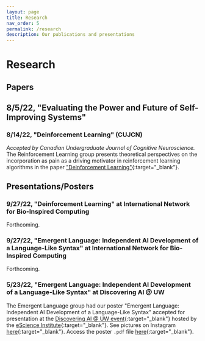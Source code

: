 ```yaml
---
layout: page
title: Research
nav_order: 5
permalink: /research
description: Our publications and presentations
---
```


# Research

## Papers

## 8/5/22, "Evaluating the Power and Future of Self-Improving Systems"

### 8/14/22, "Deinforcement Learning" (CUJCN)
*Accepted by Canadian Undergraduate Journal of Cognitive Neuroscience.* The Reinforcement Learning group presents theoretical perspectives on the incorporation as pain as a driving motivator in reinforcement learning algorithms in the paper ["Deinforcement Learning"](https://interactive-intelligence.github.io/files/Deinforcement_Learning_V2.pdf){:target="_blank"}.

## Presentations/Posters

### 9/27/22, "Deinforcement Learning" at International Network for Bio-Inspired Computing
Forthcoming.

### 9/27/22, "Emergent Language: Independent AI Development of a Language-Like Syntax" at International Network for Bio-Inspired Computing
Forthcoming.

### 5/23/22, "Emergent Language: Independent AI Development of a Language-Like Syntax" at Discovering AI @ UW
The Emergent Language group had our poster "Emergent Language: Independent AI Development of a Language-Like Syntax" accepted for presentation at the [Discovering AI @ UW event](https://escience.washington.edu/events/discovering-aiuw/){:target="_blank"} hosted by the [eScience Institute](https://escience.washington.edu/){:target="_blank"}. See pictures on Instagram [here](https://www.instagram.com/p/Cd7OtAQr9IE/){:target="_blank"}. Access the poster `.pdf` file [here](https://interactive-intelligence.github.io/files/Final_Emergent_Language_Poster.pdf){:target="_blank"}.
